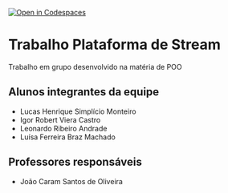 [![Open in Codespaces](https://classroom.github.com/assets/launch-codespace-f4981d0f882b2a3f0472912d15f9806d57e124e0fc890972558857b51b24a6f9.svg)](https://classroom.github.com/open-in-codespaces?assignment_repo_id=10680954)
# Trabalho Plataforma de Stream
Trabalho em grupo desenvolvido na matéria de POO 

## Alunos integrantes da equipe

* Lucas Henrique Simplício Monteiro
* Igor Robert Viera Castro
* Leonardo Ribeiro Andrade
* Luísa Ferreira Braz Machado

## Professores responsáveis

* João Caram Santos de Oliveira

